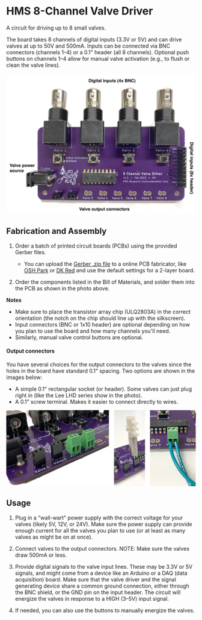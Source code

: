 

# HMS 8-Channel Valve Driver

A circuit for driving up to 8 small valves.

The board takes 8 channels of digital inputs (3.3V or 5V) and can drive valves at up to 50V and 500mA. Inputs can be connected via BNC connectors (channels 1–4) or a 0.1" header (all 8 channels). Optional push buttons on channels 1–4 allow for manual valve activation (e.g., to flush or clean the valve lines).

<img src="img/8ch_Valve_Driver_annotated.jpeg" width="800" alt="Valve driver circuit board" />

## Fabrication and Assembly

1) Order a batch of printed circuit boards (PCBs) using the provided Gerber files. 
	- You can upload the [Gerber .zip file](Gerbers/HMS-8-Channel-Valve-Driver-v1.3-Gerbers.zip?raw=true) to a online PCB fabricator, like [OSH Park](https://oshpark.com/) or [DK Red](https://www.digikey.com/en/pcb-builder/?p=dkred) and use the default settings for a 2-layer board.

2) Order the components listed in the Bill of Materials, and solder them into the PCB as shown in the photo above.

**Notes**
- Make sure to place the transistor array chip (ULQ2803A) in the correct orientation (the notch on the chip should line up with the silkscreen).
- Input connectors (BNC or 1x10 header) are optional depending on how you plan to use the board and how many channels you'll need.
- Similarly, manual valve control buttons are optional.

#### Output connectors
You have several choices for the output connectors to the valves since the holes in the board have standard 0.1" spacing. Two options are shown in the images below:
- A simple 0.1" rectangular socket (or header). Some valves can just plug right in (like the Lee LHD series show in the photo).
- A 0.1" screw terminal. Makes it easier to connect directly to wires.
<img src="img/Connectors.jpg" width="800" alt="Output connector options" />

## Usage

1) Plug in a "wall-wart" power supply with the correct voltage for your valves (likely 5V, 12V, or 24V). Make sure the power supply can provide enough current for all the valves you plan to use (or at least as many valves as might be on at once).

2) Connect valves to the output connectors. NOTE: Make sure the valves draw 500mA or less.

3) Provide digital signals to the valve input lines. These may be 3.3V or 5V signals, and might come from a device like an Arduino or a DAQ (data acquisition) board. Make sure that the valve driver and the signal generating device share a common ground connection, either through the BNC shield, or the GND pin on the input header. The circuit will energize the valves in response to a HIGH (3–5V) input signal.

4) If needed, you can also use the buttons to manually energize the valves.


